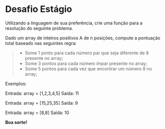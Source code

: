 # Desafio Estágio

Utilizando a linguagem de sua preferência, crie uma função para a resolução do seguinte problema.

Dado um array de inteiros positivos A de n posições, compute a pontuação total baseado nas seguintes regra:

> - Some 1 ponto para cada número par que seja diferente de 8 presente no array;
> - Some 3 pontos para cada número ímpar presente no array;
> - Some 5 pontos para cada vez que encontrar um número 8 no array;


Exemplos:


Entrada: array = [1,2,3,4,5]
Saída: 11

Entrada: array = [15,25,35]
Saída: 9

Entrada: array = [8,8]
Saída: 10



**Boa sorte!**
